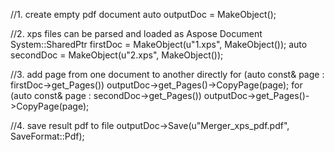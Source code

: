 
//1. create empty pdf document
auto outputDoc = MakeObject<Document>();

//2. xps files can be parsed and loaded as Aspose Document
System::SharedPtr<Document> firstDoc = MakeObject<Document>(u"1.xps", MakeObject<XpsLoadOptions>());
auto secondDoc = MakeObject<Document>(u"2.xps", MakeObject<XpsLoadOptions>());

//3. add page from one document to another directly
for (auto const& page : firstDoc->get_Pages())
	outputDoc->get_Pages()->CopyPage(page);
for (auto const& page : secondDoc->get_Pages())
	outputDoc->get_Pages()->CopyPage(page);

//4. save result pdf to file
outputDoc->Save(u"Merger_xps_pdf.pdf", SaveFormat::Pdf);
